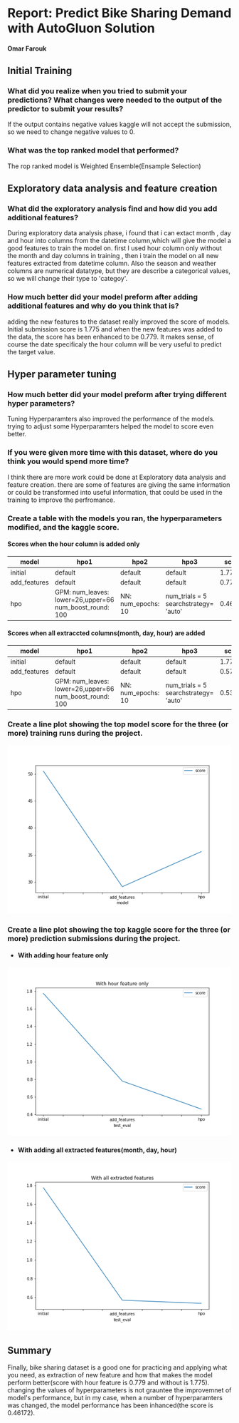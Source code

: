 # Report: Predict Bike Sharing Demand with AutoGluon Solution
#### Omar Farouk

## Initial Training
### What did you realize when you tried to submit your predictions? What changes were needed to the output of the predictor to submit your results?
If the output contains negative values kaggle will not accept the submission, so we need to change negative values to 0.

### What was the top ranked model that performed?
The rop ranked model is Weighted Ensemble(Ensample Selection)

## Exploratory data analysis and feature creation
### What did the exploratory analysis find and how did you add additional features?
During exploratory data analysis phase, i found that i can extact month , day and hour into columns from the datetime column,which will give the model a good features to train the model on.
first I used hour column only without the month and day columns in training , then i train the model on all new features extracted from datetime column.
Also the season and weather columns are numerical datatype, but they are describe a categorical values, so we will change their type to 'categoy'.

### How much better did your model preform after adding additional features and why do you think that is?
adding the new features to the dataset really improved the score of models. Initial submission score is 1.775 and when the new features was added to the data, the score has been enhanced to be 0.779. It makes sense, of course the date specificaly the hour column will be very useful to predict the target value.

## Hyper parameter tuning
### How much better did your model preform after trying different hyper parameters?
Tuning Hyperparamters also improved the performance of the models. trying to adjust some Hyperparamters helped the model to score even better.

### If you were given more time with this dataset, where do you think you would spend more time?
I think there are more work could be done at Exploratory data analysis and feature creation. there are some of features are giving the same information or could be transformed into useful information, that could be used in the training to improve the perfromance.

### Create a table with the models you ran, the hyperparameters modified, and the kaggle score.
#### Scores when the hour column is added only
|model|hpo1|hpo2|hpo3|score|
|--|--|--|--|--|
|initial|default|default|default|1.77523|
|add_features|default|default|default|0.77945|
|hpo|GPM: num_leaves: lower=26,upper=66<br/>num_boost_round: 100|NN: num_epochs: 10|num_trials = 5<br/>searchstrategy= 'auto'|0.46172|

#### Scores when all extraccted columns(month, day, hour) are added
|model|hpo1|hpo2|hpo3|score|
|--|--|--|--|--|
|initial|default|default|default|1.77523|
|add_features|default|default|default|0.57067|
|hpo|GPM: num_leaves: lower=26,upper=66<br/>num_boost_round: 100|NN: num_epochs: 10|num_trials = 5<br/>searchstrategy= 'auto'|0.53766|

### Create a line plot showing the top model score for the three (or more) training runs during the project.

![model_train_score.png](img/model_train_score.png)

### Create a line plot showing the top kaggle score for the three (or more) prediction submissions during the project.
- #### With adding hour feature only
![model_test_score_hour.png](img/model_test_score_hour.png)
- #### With adding all extracted features(month, day, hour)
![model_test_score2.png](img/model_test_score2.png)

## Summary
Finally, bike sharing dataset is a good one for practicing and applying what you need, as extraction of new feature and how that makes the model perform better(score with hour feature is 0.779 and without is 1.775). changing the values of hyperparameters is not grauntee the improvemnet of model's performance, but in my case, when a number of hyperparamters was changed, the model performance has been inhanced(the score is 0.46172).
